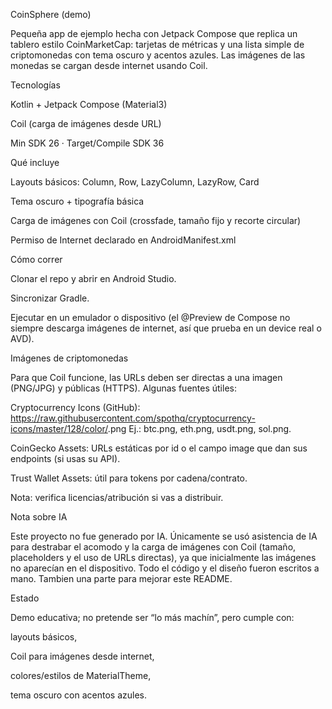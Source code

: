 CoinSphere (demo)

Pequeña app de ejemplo hecha con Jetpack Compose que replica un tablero estilo CoinMarketCap: tarjetas de métricas y una lista simple de criptomonedas con tema oscuro y acentos azules.
Las imágenes de las monedas se cargan desde internet usando Coil.

Tecnologías

Kotlin + Jetpack Compose (Material3)

Coil (carga de imágenes desde URL)

Min SDK 26 · Target/Compile SDK 36

Qué incluye

Layouts básicos: Column, Row, LazyColumn, LazyRow, Card

Tema oscuro + tipografía básica

Carga de imágenes con Coil (crossfade, tamaño fijo y recorte circular)

Permiso de Internet declarado en AndroidManifest.xml

Cómo correr

Clonar el repo y abrir en Android Studio.

Sincronizar Gradle.

Ejecutar en un emulador o dispositivo (el @Preview de Compose no siempre descarga imágenes de internet, así que prueba en un device real o AVD).

Imágenes de criptomonedas

Para que Coil funcione, las URLs deben ser directas a una imagen (PNG/JPG) y públicas (HTTPS).
Algunas fuentes útiles:

Cryptocurrency Icons (GitHub):
https://raw.githubusercontent.com/spothq/cryptocurrency-icons/master/128/color/<symbol>.png
Ej.: btc.png, eth.png, usdt.png, sol.png.

CoinGecko Assets: URLs estáticas por id o el campo image que dan sus endpoints (si usas su API).

Trust Wallet Assets: útil para tokens por cadena/contrato.

Nota: verifica licencias/atribución si vas a distribuir.

Nota sobre IA

Este proyecto no fue generado por IA. Únicamente se usó asistencia de IA para destrabar el acomodo y la carga de imágenes con Coil (tamaño, placeholders y el uso de URLs directas), ya que inicialmente las imágenes no aparecían en el dispositivo.
Todo el código y el diseño fueron escritos a mano.
Tambien una parte para mejorar este README.

Estado

Demo educativa; no pretende ser “lo más machín”, pero cumple con:

layouts básicos,

Coil para imágenes desde internet,

colores/estilos de MaterialTheme,

tema oscuro con acentos azules.
